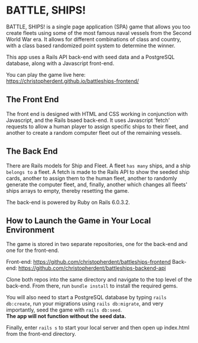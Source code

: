# BATTLE, SHIPS!

BATTLE, SHIPS! is a single page application (SPA) game that allows you too create fleets using some of the most famous naval vessels from the Second World War era.  It allows for different combinations of class and country, with a class based randomized point system to determine the winner.  

This app uses a Rails API back-end with seed data and a PostgreSQL database, along with a Javascript front-end.   

You can play the game live here: https://christopherdent.github.io/battleships-frontend/ 

## The Front End  
The front end is designed with HTML and CSS working in conjunction with Javascript, and the Rails bsaed back-end.  It uses Javascript 'fetch' requests to allow a human player to assign specific ships to their fleet, and another to create a random computer fleet out of the remaining vessels.  

## The Back End  

There are Rails models for Ship and Fleet.  A fleet `has many` ships, and a ship `belongs to` a fleet.  A fetch is made to the Rails API to show the seeded ship cards, another to assign them to the human fleet, another to randomly generate the computer fleet, and, finally, another which changes all fleets' ships arrays to empty, thereby resetting the game.  

The back-end is powered by Ruby on Rails 6.0.3.2.  

## How to Launch the Game in Your Local Environment

The game is stored in two separate repositories, one for the back-end and one for the front-end.  

Front-end:  https://github.com/christopherdent/battleships-frontend
Back-end:  https://github.com/christopherdent/battleships-backend-api

Clone both repos into the same directory and navigate to the top level of the back-end.  From there, run `bundle install` to install the required gems.  

You will also need to start a PostgreSQL database by typing `rails db:create`,   run your migrations using `rails db:migrate`, and very importantly, seed the game with `rails db:seed`.  
**The app will not function without the seed data.**  

Finally, enter `rails s` to start your local server and then open up index.html from the front-end directory.  
